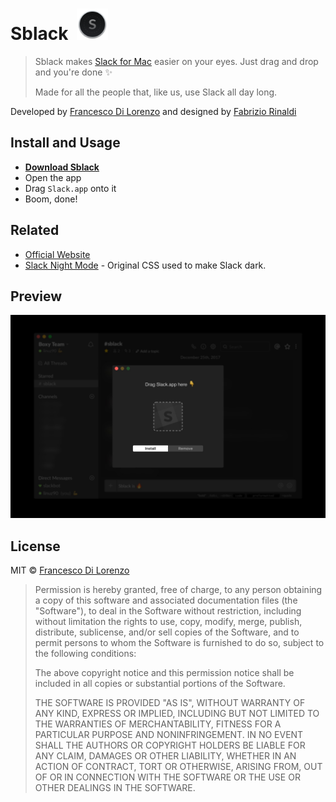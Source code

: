 # Sblack &nbsp;<img width="50px" src="Github/icon.png">

> Sblack makes [Slack for Mac](https://slack.com/downloads/osx) easier on your eyes. 
Just drag and drop and you're done ✨
> 
> Made for all the people that, like us, use Slack all day long.

Developed by [Francesco Di Lorenzo](http://www.twitter.com/frankdilo) and designed by [Fabrizio Rinaldi](http://www.twitter.com/linuz90)


## Install and Usage

- [**Download Sblack**](https://github.com/frankdilo/sblack/releases/latest)
- Open the app
- Drag `Slack.app` onto it
- Boom, done!


## Related

- [Official Website](http://www.sblack.online)
- [Slack Night Mode](https://github.com/laCour/slack-night-mode) - Original CSS used to make Slack dark.

## Preview

![](Github/preview.jpg)

## License

MIT © [Francesco Di Lorenzo](http://frankdilo.xyz)

> Permission is hereby granted, free of charge, to any person obtaining a copy of this software and associated documentation files (the "Software"), to deal in the Software without restriction, including without limitation the rights to use, copy, modify, merge, publish, distribute, sublicense, and/or sell copies of the Software, and to permit persons to whom the Software is furnished to do so, subject to the following conditions:
> 
> The above copyright notice and this permission notice shall be included in all copies or substantial portions of the Software.
> 
> THE SOFTWARE IS PROVIDED "AS IS", WITHOUT WARRANTY OF ANY KIND, EXPRESS OR IMPLIED, INCLUDING BUT NOT LIMITED TO THE WARRANTIES OF MERCHANTABILITY, FITNESS FOR A PARTICULAR PURPOSE AND NONINFRINGEMENT. IN NO EVENT SHALL THE AUTHORS OR COPYRIGHT HOLDERS BE LIABLE FOR ANY CLAIM, DAMAGES OR OTHER LIABILITY, WHETHER IN AN ACTION OF CONTRACT, TORT OR OTHERWISE, ARISING FROM, OUT OF OR IN CONNECTION WITH THE SOFTWARE OR THE USE OR OTHER DEALINGS IN THE SOFTWARE.
